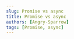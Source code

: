 ```yaml
---
slug: Promise vs async
title: Promise vs async
authors: [Angry-Sparrow]
tags: [Promise, async]
---
```



